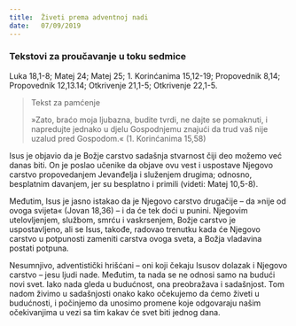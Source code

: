 ```yaml
---
title:  Živeti prema adventnoj nadi
date:   07/09/2019
---
```


### Tekstovi za proučavanje u toku sedmice
Luka 18,1-8; Matej 24; Matej 25; 1. Korinćanima 15,12-19; Propovednik 8,14; Propovednik 12,13.14; Otkrivenje 21,1-5; Otkrivenje 22,1-5.

><p>Tekst za pamćenje</p>
> »Zato, braćo moja ljubazna, budite tvrdi, ne dajte se pomaknuti, i napredujte jednako u djelu Gospodnjemu znajući da trud vaš nije uzalud pred Gospodom.« (1. Korinćanima 15,58)

Isus je objavio da je Božje carstvo sadašnja stvarnost čiji deo možemo već danas biti. On je poslao učenike da objave ovu vest i uspostave Njegovo carstvo propovedanjem Jevanđelja i služenjem drugima; odnosno, besplatnim davanjem, jer su besplatno i primili (videti: Matej 10,5-8).

Međutim, Isus je jasno istakao da je Njegovo carstvo drugačije – da »nije od ovoga svijeta« (Jovan 18,36) – i da će tek doći u punini. Njegovim utelovljenjem, službom, smrću i vaskrsenjem, Božje carstvo je uspostavljeno, ali se Isus, takođe, radovao trenutku kada će Njegovo carstvo u potpunosti zameniti carstva ovoga sveta, a Božja vladavina postati potpuna.

Nesumnjivo, adventistički hrišćani – oni koji čekaju Isusov dolazak i Njegovo carstvo – jesu ljudi nade. Međutim, ta nada se ne odnosi samo na budući novi svet. Iako nada gleda u budućnost, ona preobražava i sadašnjost. Tom nadom živimo u sadašnjosti onako kako očekujemo da ćemo živeti u budućnosti, i počinjemo da unosimo promene koje odgovaraju našim očekivanjima u vezi sa tim kakav će svet biti jednog dana.
